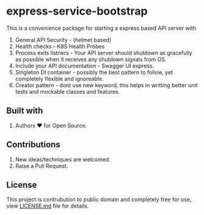 # express-service-bootstrap

This is a convenience package for starting a express based API server with

1. General API Security - (helmet based)
2. Health checks - K8S Health Probes
3. Process exits listners - Your API server should shutdown as gracefully as possible when it receives any shutdown signals from OS.
4. Include your API documentation - Swagger UI express.
5. Singleton DI container - possibly the best pattern to follow, yet completely flexible and ignoreable.
6. Creator pattern - dont use new keyword, this helps in writting better unit tests and mockable classes and features.

## Built with

1. Authors :heart: for Open Source.

## Contributions

1. New ideas/techniques are welcomed.
2. Raise a Pull Request.

## License

This project is contrubution to public domain and completely free for use, view [LICENSE.md](/license.md) file for details.
